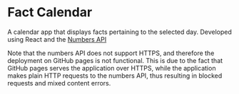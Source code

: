 # Fact Calendar

A calendar app that displays facts pertaining to the selected day. Developed using React and the [Numbers API](http://numbersapi.com/)

Note that the numbers API does not support HTTPS, and therefore the deployment on GitHub pages is not functional. This is due to the fact that GitHub pages serves the application over HTTPS, while the application makes plain HTTP requests to the numbers API, thus resulting in blocked requests and mixed content errors.